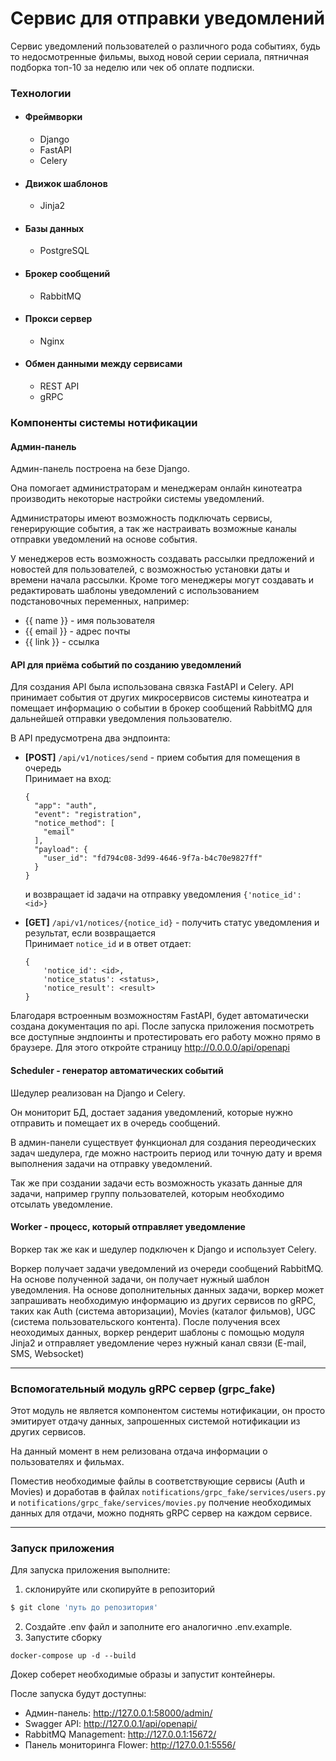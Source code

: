 
# Сервис для отправки уведомлений
Сервис уведомлений пользователей о различного рода событиях,
будь то недосмотренные фильмы, выход новой серии сериала, пятничная подборка топ-10 за неделю
или чек об оплате подписки.

### Технологии
* #### Фреймворки
    * Django
    * FastAPI
    * Celery
* #### Движок шаблонов
    * Jinja2
* #### Базы данных
    * PostgreSQL
* #### Брокер сообщений
    * RabbitMQ
* #### Прокси сервер
    * Nginx
* #### Обмен данными между сервисами
    * REST API
    * gRPC

### Компоненты системы нотификации
#### Админ-панель
Админ-панель построена на безе Django.

Она помогает администраторам и менеджерам онлайн кинотеатра производить некоторые настройки системы уведомлений.

Администраторы имеют возможность подключать сервисы, генерирующие события, а так же настраивать возможные каналы отправки уведомлений на основе события.

У менеджеров есть возможность создавать рассылки предложений и новостей для пользователей, с возможностью установки даты и времени начала рассылки.
Кроме того менеджеры могут создавать и редактировать шаблоны уведомлений с использованием подстановочных переменных, например:
* {{ name }} - имя пользователя
* {{ email }} - адрес почты
* {{ link }} - ссылка

#### API для приёма событий по созданию уведомлений
Для создания API была использована связка FastAPI и Celery.
API принимает события от других микросервисов системы кинотеатра и помещает информацию о событии в брокер сообщений RabbitMQ для дальнейшей отправки уведомления пользователю.

В API предусмотрена два эндпоинта:
* **[POST]** `/api/v1/notices/send` - прием события для помещения в очередь  
    Принимает на вход:
    ```
    {
      "app": "auth",
      "event": "registration",
      "notice_method": [
        "email"
      ],
      "payload": {
        "user_id": "fd794c08-3d99-4646-9f7a-b4c70e9827ff"
      }
    }
    ```
    и возвращает id задачи на отправку уведомления `{'notice_id': <id>}`

* **[GET]** `/api/v1/notices/{notice_id}` - получить статус уведомления и результат, если возвращается  
    Принимает `notice_id` и в ответ отдает:
    ```
    {
        'notice_id': <id>,
        'notice_status': <status>,
        'notice_result': <result>
    }
    ```

Благодаря встроенным возможностям FastAPI, будет автоматически создана документация по api. 
После запуска приложения посмотреть все доступные эндпоинты и протестировать его работу можно прямо в браузере. 
Для этого откройте страницу http://0.0.0.0/api/openapi

#### Scheduler - генератор автоматических событий
Шедулер реализован на Django и Celery.

Он мониторит БД, достает задания уведомлений, которые нужно отправить и помещает их в очередь сообщений.

В админ-панели существует функционал для создания переодических задач шедулера, где можно настроить период или точную дату и время выполнения задачи на отправку уведомлений.

Так же при создании задачи есть возможность указать данные для задачи, например группу пользователей, которым необходимо отсылать уведомление.

#### Worker - процесс, который отправляет уведомление
Воркер так же как и шедулер подключен к Django и использует Celery.

Воркер получает задачи уведомлений из очереди сообщений RabbitMQ.
На основе полученной задачи, он получает нужный шаблон уведомления.
На основе дополнительных данных задачи, воркер может запрашивать необходимую информацию из других сервисов по gRPC, таких как Auth (система авторизации), Movies (каталог фильмов), UGC (система пользовательского контента).
После получения всех неоходимых данных, воркер рендерит шаблоны с помощью модуля Jinja2 и отправляет уведомление через нужный канал связи (E-mail, SMS, Websocket)

---

### Вспомогательный модуль gRPC сервер (grpc_fake)
Этот модуль не является компонентом системы нотификации, 
он просто эмитирует отдачу данных, запрошенных системой нотификации из других сервисов.

На данный момент в нем релизована отдача информации о пользователях и фильмах.

Поместив необходимые файлы в соответствующие сервисы (Auth и Movies) и 
доработав в файлах `notifications/grpc_fake/services/users.py` и `notifications/grpc_fake/services/movies.py` полчение необходимых данных для отдачи, можно поднять gRPC сервер на каждом сервисе.

---

### Запуск приложения
Для запуска приложения выполните:

1. склонируйте или скопируйте в репозиторий
```bash
$ git clone 'путь до репозитория'
```
2. Создайте .env файл и заполните его аналогично .env.example.
3. Запустите сборку
```
docker-compose up -d --build
```
Докер соберет необходимые образы и запустит контейнеры.

После запуска будут доступны:
* Админ-панель: http://127.0.0.1:58000/admin/
* Swagger API: http://127.0.0.1/api/openapi/
* RabbitMQ Management: http://127.0.0.1:15672/
* Панель мониторинга Flower: http://127.0.0.1:5556/